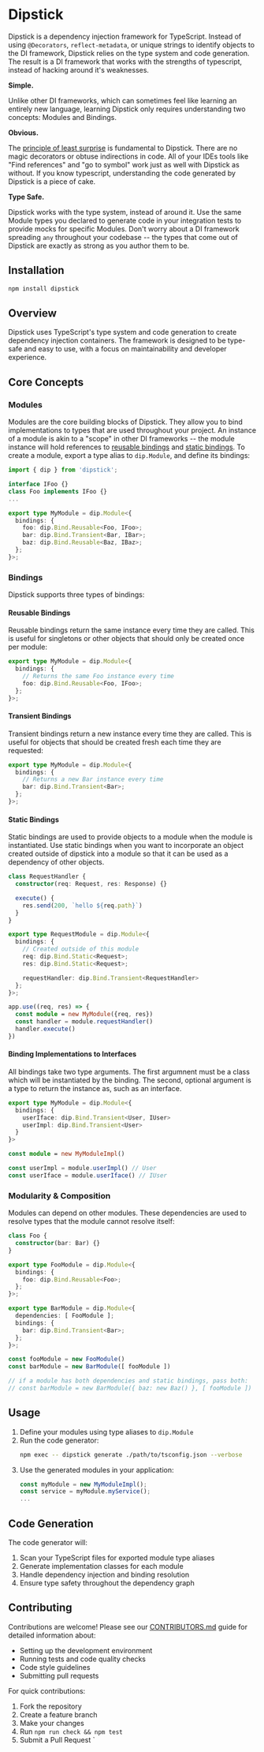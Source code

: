 # Dipstick

Dipstick is a dependency injection framework for TypeScript. Instead of using `@Decorators`, `reflect-metadata`, or unique strings to identify objects to the DI framework, Dipstick relies on the type system and code generation.
The result is a DI framework that works with the strengths of typescript, instead of hacking around it's weaknesses.

**Simple.**

Unlike other DI frameworks, which can sometimes feel like learning an entirely new language, learning Dipstick only requires understanding two concepts: Modules and Bindings.

**Obvious.**

The [principle of least surprise](https://en.wikipedia.org/wiki/Principle_of_least_astonishment) is fundamental to Dipstick. There are no magic decorators or obtuse indirections in code. All of your IDEs tools like "Find references" and "go to symbol" work just as well with Dipstick as without. If you know typescript, understanding the code generated by Dipstick is a piece of cake. 

**Type Safe.**

Dipstick works with the type system, instead of around it. Use the same Module types you declared to generate code in your integration tests to provide mocks for specific Modules. Don't worry about a DI framework spreading `any` throughout your codebase -- the types that come out of Dipstick are exactly as strong as you author them to be.

## Installation

```bash
npm install dipstick
```

## Overview

Dipstick uses TypeScript's type system and code generation to create dependency injection containers. The framework is designed to be type-safe and easy to use, with a focus on maintainability and developer experience.

## Core Concepts

### Modules

Modules are the core building blocks of Dipstick. They allow you to bind implementations to types that are used throughout your project. An instance of a module is akin to a "scope" in other DI frameworks -- the module instance will hold references to [reusable bindings](https://github.com/mako-taco/dipstick/edit/main/README.md#reusable-bindings) and [static bindings](https://github.com/mako-taco/dipstick/edit/main/README.md#static-bindings). To create a module, export a type alias to `dip.Module`, and define its bindings:

```typescript
import { dip } from 'dipstick';

interface IFoo {}
class Foo implements IFoo {}
...

export type MyModule = dip.Module<{
  bindings: {
    foo: dip.Bind.Reusable<Foo, IFoo>;
    bar: dip.Bind.Transient<Bar, IBar>;
    baz: dip.Bind.Reusable<Baz, IBaz>;
  };
}>;
```

### Bindings

Dipstick supports three types of bindings:

#### Reusable Bindings

Reusable bindings return the same instance every time they are called. This is useful for singletons or other objects that should only be created once per module:

```typescript
export type MyModule = dip.Module<{
  bindings: {
    // Returns the same Foo instance every time
    foo: dip.Bind.Reusable<Foo, IFoo>;
  };
}>;
```

#### Transient Bindings

Transient bindings return a new instance every time they are called. This is useful for objects that should be created fresh each time they are requested:

```typescript
export type MyModule = dip.Module<{
  bindings: {
    // Returns a new Bar instance every time
    bar: dip.Bind.Transient<Bar>;
  };
}>;
```

#### Static Bindings

Static bindings are used to provide objects to a module when the module is instantiated. Use static bindings when you want to incorporate an object created outside of dipstick into a module so that it can be used as a dependency of other objects.

```typescript
class RequestHandler {
  constructor(req: Request, res: Response) {}

  execute() {
    res.send(200, `hello ${req.path}`)
  }
}

export type RequestModule = dip.Module<{
  bindings: {
    // Created outside of this module
    req: dip.Bind.Static<Request>;
    res: dip.Bind.Static<Request>;

    requestHandler: dip.Bind.Transient<RequestHandler>
  };
}>;

app.use((req, res) => {
  const module = new MyModule({req, res})
  const handler = module.requestHandler()
  handler.execute()
})
```

#### Binding Implementations to Interfaces

All bindings take two type arguments. The first argumnent must be a class which will be instantiated by the binding. The second, optional argument is a type to return the instance as, such as an interface.

```typescript
export type MyModule = dip.Module<{
  bindings: {
    userIface: dip.Bind.Transient<User, IUser>
    userImpl: dip.Bind.Transient<User>
  }
}>
```

```typescript
const module = new MyModuleImpl()

const userImpl = module.userImpl() // User
const userIface = module.userIface() // IUser
```


### Modularity & Composition

Modules can depend on other modules. These dependencies are used to resolve types that the module cannot resolve itself:

```typescript
class Foo {
  constructor(bar: Bar) {}
}

export type FooModule = dip.Module<{
  bindings: {
    foo: dip.Bind.Reusable<Foo>;
  };
}>;

export type BarModule = dip.Module<{
  dependencies: [ FooModule ];
  bindings: {
    bar: dip.Bind.Transient<Bar>;
  };
}>;

const fooModule = new FooModule()
const barModule = new BarModule([ fooModule ])

// if a module has both dependencies and static bindings, pass both:
// const barModule = new BarModule({ baz: new Baz() }, [ fooModule ])
```

## Usage

1. Define your modules using type aliases to `dip.Module`
2. Run the code generator:
   ```bash
   npm exec -- dipstick generate ./path/to/tsconfig.json --verbose
   ```
3. Use the generated modules in your application:
   ```typescript
   const myModule = new MyModuleImpl();
   const service = myModule.myService();
   ...
   ```

## Code Generation

The code generator will:

1. Scan your TypeScript files for exported module type aliases
2. Generate implementation classes for each module
3. Handle dependency injection and binding resolution
4. Ensure type safety throughout the dependency graph

## Contributing

Contributions are welcome! Please see our [CONTRIBUTORS.md](./CONTRIBUTORS.md) guide for detailed information about:

- Setting up the development environment
- Running tests and code quality checks
- Code style guidelines
- Submitting pull requests

For quick contributions:

1. Fork the repository
2. Create a feature branch
3. Make your changes
4. Run `npm run check && npm test`
5. Submit a Pull Request
   `
